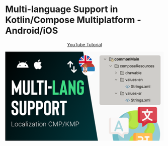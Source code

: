 # Multi-language Support in Kotlin/Compose Multiplatform - Android/iOS
<p align="center">
  <a href="https://youtu.be/BrSnxbfxNOQ" align="center">YouTube Tutorial</a>
</p>
<p align="center">
  <img src="ASSETS/thumbnail.png" href="https://youtu.be/BrSnxbfxNOQ">
</p>

